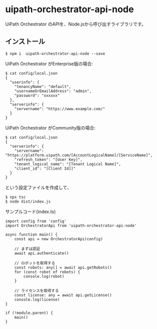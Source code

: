 # uipath-orchestrator-api-node

UiPath Orchestrator のAPIを、Node.jsから呼び出すライブラリです。

## インストール


```
$ npm i  uipath-orchestrator-api-node --save
```


UiPath Orchestrator がEnterprise版の場合:

```
$ cat config/local.json
{
  "userinfo": {
    "tenancyName": "default",
    "usernameOrEmailAddress": "admin",
    "password": "xxxxxx"
  },
  "serverinfo": {
    "servername": "https://www.example.com/"
  }
}
```

UiPath Orchestrator がCommunity版の場合:

```
$ cat config/local.json
{
  "serverinfo": {
    "servername": "https://platform.uipath.com/[AccountLogicalName]/[ServiceName]",
    "refresh_token": "[User Key]",
    "tenant_logical_name": "[Tenant Logical Name]",
    "client_id": "[Client Id]]"
  }
}
```

という設定ファイルを作成して、

```
$ npx tsc
$ node dist/index.js
```


サンプルコード(index.ts)

```
import config from 'config'
import OrchestratorApi from 'uipath-orchestrator-api-node'

async function main() {
    const api = new OrchestratorApi(config)

    // まずは認証
    await api.authenticate()

    // ロボットを取得する
    const robots: any[] = await api.getRobots()
    for (const robot of robots) {
        console.log(robot)
    }

    // ライセンスを取得する
    const license: any = await api.getLicense()
    console.log(license)
}

if (!module.parent) {
    main()
}
```
